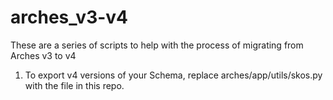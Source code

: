 # arches_v3-v4
These are a series of scripts to help with the process of migrating from Arches v3 to v4



1. To export v4 versions of your Schema, replace arches/app/utils/skos.py with the file in this repo.